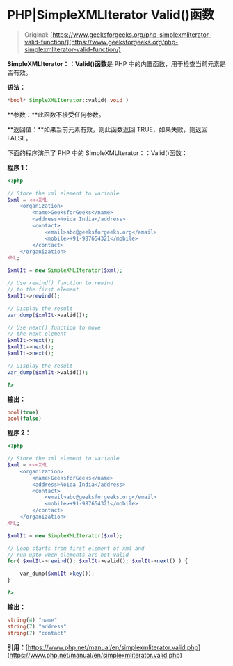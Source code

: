 # PHP|SimpleXMLIterator Valid()函数

> Original: [https://www.geeksforgeeks.org/php-simplexmliterator-valid-function/](https://www.geeksforgeeks.org/php-simplexmliterator-valid-function/)

**SimpleXMLIterator：：Valid()函数**是 PHP 中的内置函数，用于检查当前元素是否有效。

**语法：**

```php
*bool* SimpleXMLIterator::valid( void )
```

**参数：**此函数不接受任何参数。

**返回值：**如果当前元素有效，则此函数返回 TRUE，如果失败，则返回 FALSE。

下面的程序演示了 PHP 中的 SimpleXMLIterator：：Valid()函数：

**程序 1：**

```php
<?php

// Store the xml element to variable
$xml = <<<XML
    <organization>
        <name>GeeksforGeeks</name>
        <address>Noida India</address>
        <contact>
            <email>abc@geeksforgeeks.org</email>
            <mobile>+91-987654321</mobile>
        </contact>
    </organization>
XML;

$xmlIt = new SimpleXMLIterator($xml);

// Use rewind() function to rewind
// to the first element
$xmlIt->rewind();

// Display the result
var_dump($xmlIt->valid());

// Use next() function to move
// the next element
$xmlIt->next();
$xmlIt->next();
$xmlIt->next();

// Display the result
var_dump($xmlIt->valid());

?>
```

**输出：**

```php
bool(true)
bool(false)

```

**程序 2：**

```php
<?php

// Store the xml element to variable
$xml = <<<XML
    <organization>
        <name>GeeksforGeeks</name>
        <address>Noida India</address>
        <contact>
            <email>abc@geeksforgeeks.org</email>
            <mobile>+91-987654321</mobile>
        </contact>
    </organization>
XML;

$xmlIt = new SimpleXMLIterator($xml);

// Loop starts from first element of xml and 
// run upto when elements are not valid
for( $xmlIt->rewind(); $xmlIt->valid(); $xmlIt->next() ) {

    var_dump($xmlIt->key());
}

?>
```

**输出：**

```php
string(4) "name"
string(7) "address"
string(7) "contact"

```

**引用：**[https://www.php.net/manual/en/simplexmliterator.valid.php](https://www.php.net/manual/en/simplexmliterator.valid.php)